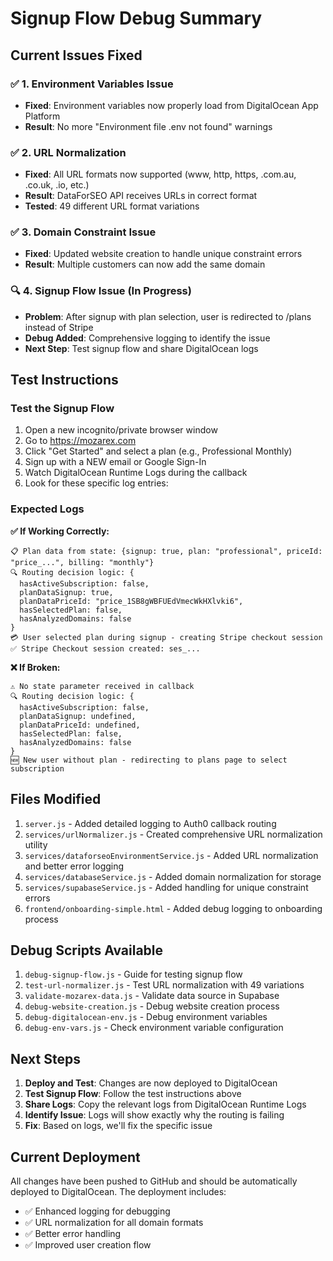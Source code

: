 # Signup Flow Debug Summary

## Current Issues Fixed

### ✅ 1. Environment Variables Issue
- **Fixed**: Environment variables now properly load from DigitalOcean App Platform
- **Result**: No more "Environment file .env not found" warnings

### ✅ 2. URL Normalization
- **Fixed**: All URL formats now supported (www, http, https, .com.au, .co.uk, .io, etc.)
- **Result**: DataForSEO API receives URLs in correct format
- **Tested**: 49 different URL format variations

### ✅ 3. Domain Constraint Issue
- **Fixed**: Updated website creation to handle unique constraint errors
- **Result**: Multiple customers can now add the same domain

### 🔍 4. Signup Flow Issue (In Progress)
- **Problem**: After signup with plan selection, user is redirected to /plans instead of Stripe
- **Debug Added**: Comprehensive logging to identify the issue
- **Next Step**: Test signup flow and share DigitalOcean logs

## Test Instructions

### Test the Signup Flow
1. Open a new incognito/private browser window
2. Go to https://mozarex.com
3. Click "Get Started" and select a plan (e.g., Professional Monthly)
4. Sign up with a NEW email or Google Sign-In
5. Watch DigitalOcean Runtime Logs during the callback
6. Look for these specific log entries:

### Expected Logs

**✅ If Working Correctly:**
```
📋 Plan data from state: {signup: true, plan: "professional", priceId: "price_...", billing: "monthly"}
🔍 Routing decision logic: {
  hasActiveSubscription: false,
  planDataSignup: true,
  planDataPriceId: "price_1SB8gWBFUEdVmecWkHXlvki6",
  hasSelectedPlan: false,
  hasAnalyzedDomains: false
}
💳 User selected plan during signup - creating Stripe checkout session
✅ Stripe Checkout session created: ses_...
```

**❌ If Broken:**
```
⚠️ No state parameter received in callback
🔍 Routing decision logic: {
  hasActiveSubscription: false,
  planDataSignup: undefined,
  planDataPriceId: undefined,
  hasSelectedPlan: false,
  hasAnalyzedDomains: false
}
🆕 New user without plan - redirecting to plans page to select subscription
```

## Files Modified

1. `server.js` - Added detailed logging to Auth0 callback routing
2. `services/urlNormalizer.js` - Created comprehensive URL normalization utility
3. `services/dataforseoEnvironmentService.js` - Added URL normalization and better error logging
4. `services/databaseService.js` - Added domain normalization for storage
5. `services/supabaseService.js` - Added handling for unique constraint errors
6. `frontend/onboarding-simple.html` - Added debug logging to onboarding process

## Debug Scripts Available

1. `debug-signup-flow.js` - Guide for testing signup flow
2. `test-url-normalizer.js` - Test URL normalization with 49 variations
3. `validate-mozarex-data.js` - Validate data source in Supabase
4. `debug-website-creation.js` - Debug website creation process
5. `debug-digitalocean-env.js` - Debug environment variables
6. `debug-env-vars.js` - Check environment variable configuration

## Next Steps

1. **Deploy and Test**: Changes are now deployed to DigitalOcean
2. **Test Signup Flow**: Follow the test instructions above
3. **Share Logs**: Copy the relevant logs from DigitalOcean Runtime Logs
4. **Identify Issue**: Logs will show exactly why the routing is failing
5. **Fix**: Based on logs, we'll fix the specific issue

## Current Deployment

All changes have been pushed to GitHub and should be automatically deployed to DigitalOcean. The deployment includes:
- ✅ Enhanced logging for debugging
- ✅ URL normalization for all domain formats
- ✅ Better error handling
- ✅ Improved user creation flow
